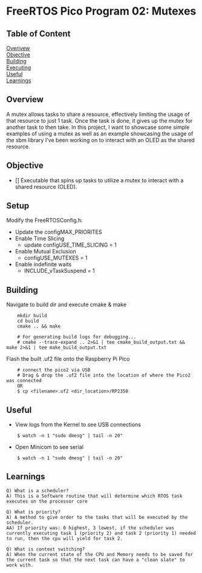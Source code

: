 # FreeRTOS Pico Program 02: Mutexes 

## Table of Content
[Overivew](#overview)<br>
[Objective](#objective)<br>
[Building](#building)<br>
[Executing](#executing)<br>
[Useful](#useful)<br>
[Learnings](#learnings)<br>

## Overview
A mutex allows tasks to share a resource, effectively limiting the usage of that resource to just 1 task. Once the task is done, it gives up the mutex for another task to then take. In this project, I want to showcase some simple examples of using a mutex as well as an example showcasing the usage of the sbm library I've been working on to interact with an OLED as the shared resource.
 
## Objective
- [] Executable that spins up tasks to utilize a mutex to interact with a shared resource (OLED).

## Setup
Modify the FreeRTOSConfig.h:
- Update the configMAX_PRIORITES
- Enable Time Slicing
    - update configUSE_TIME_SLICING = 1
- Enable Mutual Exclusion
    - configUSE_MUTEXES = 1
- Enable indefinite waits
    - INCLUDE_vTaskSuspend = 1

## Building

Navigate to build dir and execute cmake & make
```
	mkdir build
	cd build
	cmake .. && make
	
	# For generating build logs for debugging...
	# cmake --trace-expand .. 2>&1 | tee cmake_build_output.txt && make 2>&1 | tee make_build_output.txt
```

Flash the built .uf2 file onto the Raspberry Pi Pico
```
	# connect the pico2 via USB
	# Drag & drop the .uf2 file into the location of where the Pico2 was connected
	OR
	$ cp <filename>.uf2 <dir_location>/RP2350
```

## Useful
- View logs from the Kernel to see USB connections
```
	$ watch -n 1 "sudo dmesg" | tail -n 20"
```
- Open Minicom to see serial 
```
	$ watch -n 1 "sudo dmesg" | tail -n 20"
```

## Learnings
```
Q) What is a scheduler?
A) This is a Software routine that will determine which RTOS task executes on the processor core

Q) What is priority?
A) A method to give order to the tasks that will be executed by the scheduler.
AA) If priority was: 0 highest, 3 lowest, if the scheduler was currently executing task 1 (priority 2) and task 2 (priority 1) needed to run, then the cpu will yield for task 2.

Q) What is context switching?
A) When the current state of the CPU and Memory needs to be saved for the current task so that the next task can have a "clean slate" to work with.  
```

